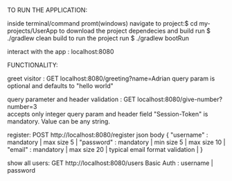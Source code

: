 TO RUN THE APPLICATION:

inside terminal/command promt(windows) navigate to project:$ cd my-projects/UserApp
to download the project dependecies and build run $ ./gradlew clean build 
to run the project run $ ./gradlew bootRun

interact with the app : localhost:8080

FUNCTIONALITY:

greet visitor : GET localhost:8080/greeting?name=Adrian
  query param is optional and defaults to "hello world"

query parameter and header validation : GET localhost:8080/give-number?number=3    
  accepts only integer query param and header field "Session-Token" is mandatory. Value can be any string.

register: POST http://localhost:8080/register
  json body {
    "username" : mandatory | max size 5 |
    "password" : mandatory | min size 5 | max size 10 |
    "email" : mandatory | max size 20 | typical email format validation |
  }
  
show all users: GET http://localhost:8080/users
  Basic Auth : username | password
